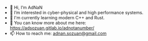 - 👋 Hi, I’m AdNaN
- 👀 I’m interested in cyber-physical and high performance systems.
- 🌱 I'm currently learning modern C++ and Rust.
- 🌱 You can know more about me here: https://adsozuan.gitlab.io/adnotanumber/
- 📫 How to reach me: adnan.sozuan@gmail.com 


